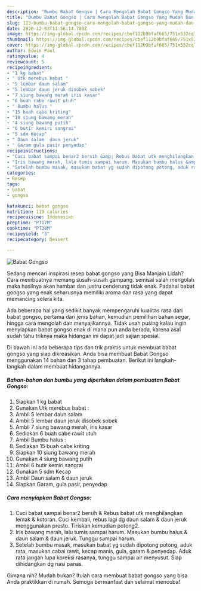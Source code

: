 ```yaml
---
description: "Bumbu Babat Gongso | Cara Mengolah Babat Gongso Yang Mudah Dan Praktis"
title: "Bumbu Babat Gongso | Cara Mengolah Babat Gongso Yang Mudah Dan Praktis"
slug: 123-bumbu-babat-gongso-cara-mengolah-babat-gongso-yang-mudah-dan-praktis
date: 2020-12-03T11:56:14.789Z
image: https://img-global.cpcdn.com/recipes/cbef112b9bfaf665/751x532cq70/babat-gongso-foto-resep-utama.jpg
thumbnail: https://img-global.cpcdn.com/recipes/cbef112b9bfaf665/751x532cq70/babat-gongso-foto-resep-utama.jpg
cover: https://img-global.cpcdn.com/recipes/cbef112b9bfaf665/751x532cq70/babat-gongso-foto-resep-utama.jpg
author: Edwin Paul
ratingvalue: 4
reviewcount: 5
recipeingredient:
- "1 kg babat"
- " Utk merebus babat "
- "5 lembar daun salam"
- "5 lembar daun jeruk disobek sobek"
- "7 siung bawang merah iris kasar"
- "6 buah cabe rawit utuh"
- " Bumbu halus "
- "15 buah cabe kriting"
- "10 siung bawang merah"
- "4 siung bawang putih"
- "6 butir kemiri sangrai"
- "5 sdm Kecap"
- " Daun salam  daun jeruk"
- " Garam gula pasir penyedap"
recipeinstructions:
- "Cuci babat sampai benar2 bersih &amp; Rebus babat utk menghilangkan lemak &amp; kotoran. Cuci kembali, rebus lagi dg daun salam &amp; daun jeruk menggunakan presto. Tiriskan kemudian potong2."
- "Iris bawang merah, lalu tumis sampai harum. Masukan bumbu halus &amp; daun salam &amp; daun jeruk. Tunggu sampai harum."
- "Setelah bumbu masak, masukan babat yg sudah dipotong potong, aduk rata, masukan cabai rawit, kecap manis, gula, garam &amp; penyedap. Aduk rata jangan lupa koreksi rasanya, tunggu sampai air menyusut. Siap dihidangkan dg nasi panas."
categories:
- Resep
tags:
- babat
- gongso

katakunci: babat gongso 
nutrition: 119 calories
recipecuisine: Indonesian
preptime: "PT17M"
cooktime: "PT38M"
recipeyield: "3"
recipecategory: Dessert

---
```



![Babat Gongso](https://img-global.cpcdn.com/recipes/cbef112b9bfaf665/751x532cq70/babat-gongso-foto-resep-utama.jpg)

Sedang mencari inspirasi resep babat gongso yang Bisa Manjain Lidah? Cara membuatnya memang susah-susah gampang. semisal salah mengolah maka hasilnya akan hambar dan justru cenderung tidak enak. Padahal babat gongso yang enak seharusnya memiliki aroma dan rasa yang dapat memancing selera kita.

Ada beberapa hal yang sedikit banyak mempengaruhi kualitas rasa dari babat gongso, pertama dari jenis bahan, kemudian pemilihan bahan segar, hingga cara mengolah dan menyajikannya. Tidak usah pusing kalau ingin menyiapkan babat gongso enak di mana pun anda berada, karena asal sudah tahu triknya maka hidangan ini dapat jadi sajian spesial.




Di bawah ini ada beberapa tips dan trik praktis untuk membuat babat gongso yang siap dikreasikan. Anda bisa membuat Babat Gongso menggunakan 14 bahan dan 3 tahap pembuatan. Berikut ini langkah-langkah dalam membuat hidangannya.

<!--inarticleads1-->

##### Bahan-bahan dan bumbu yang diperlukan dalam pembuatan Babat Gongso:

1. Siapkan 1 kg babat
1. Gunakan  Utk merebus babat :
1. Ambil 5 lembar daun salam
1. Ambil 5 lembar daun jeruk disobek sobek
1. Ambil 7 siung bawang merah, iris kasar
1. Sediakan 6 buah cabe rawit utuh
1. Ambil  Bumbu halus :
1. Sediakan 15 buah cabe kriting
1. Siapkan 10 siung bawang merah
1. Gunakan 4 siung bawang putih
1. Ambil 6 butir kemiri sangrai
1. Gunakan 5 sdm Kecap
1. Ambil  Daun salam &amp; daun jeruk
1. Siapkan  Garam, gula pasir, penyedap




<!--inarticleads2-->

##### Cara menyiapkan Babat Gongso:

1. Cuci babat sampai benar2 bersih &amp; Rebus babat utk menghilangkan lemak &amp; kotoran. Cuci kembali, rebus lagi dg daun salam &amp; daun jeruk menggunakan presto. Tiriskan kemudian potong2.
1. Iris bawang merah, lalu tumis sampai harum. Masukan bumbu halus &amp; daun salam &amp; daun jeruk. Tunggu sampai harum.
1. Setelah bumbu masak, masukan babat yg sudah dipotong potong, aduk rata, masukan cabai rawit, kecap manis, gula, garam &amp; penyedap. Aduk rata jangan lupa koreksi rasanya, tunggu sampai air menyusut. Siap dihidangkan dg nasi panas.




Gimana nih? Mudah bukan? Itulah cara membuat babat gongso yang bisa Anda praktikkan di rumah. Semoga bermanfaat dan selamat mencoba!
